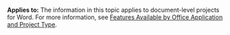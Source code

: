   **Applies to:** The information in this topic applies to document\-level projects for Word. For more information, see [Features Available by Office Application and Project Type](../../vsto/features-available-by-office-application-and-project-type.md).

  